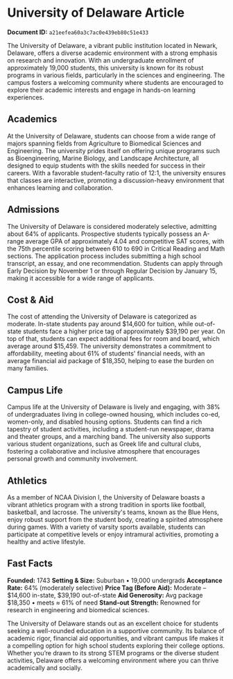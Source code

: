 # University of Delaware Article

**Document ID:** `a21eefea60a3c7ac0e439eb80c51e433`

The University of Delaware, a vibrant public institution located in Newark, Delaware, offers a diverse academic environment with a strong emphasis on research and innovation. With an undergraduate enrollment of approximately 19,000 students, this university is known for its robust programs in various fields, particularly in the sciences and engineering. The campus fosters a welcoming community where students are encouraged to explore their academic interests and engage in hands-on learning experiences.

## Academics
At the University of Delaware, students can choose from a wide range of majors spanning fields from Agriculture to Biomedical Sciences and Engineering. The university prides itself on offering unique programs such as Bioengineering, Marine Biology, and Landscape Architecture, all designed to equip students with the skills needed for success in their careers. With a favorable student-faculty ratio of 12:1, the university ensures that classes are interactive, promoting a discussion-heavy environment that enhances learning and collaboration.

## Admissions
The University of Delaware is considered moderately selective, admitting about 64% of applicants. Prospective students typically possess an A-range average GPA of approximately 4.04 and competitive SAT scores, with the 75th percentile scoring between 610 to 690 in Critical Reading and Math sections. The application process includes submitting a high school transcript, an essay, and one recommendation. Students can apply through Early Decision by November 1 or through Regular Decision by January 15, making it accessible for a wide range of applicants.

## Cost & Aid
The cost of attending the University of Delaware is categorized as moderate. In-state students pay around $14,600 for tuition, while out-of-state students face a higher price tag of approximately $39,190 per year. On top of that, students can expect additional fees for room and board, which average around $15,459. The university demonstrates a commitment to affordability, meeting about 61% of students' financial needs, with an average financial aid package of $18,350, helping to ease the burden on many families.

## Campus Life
Campus life at the University of Delaware is lively and engaging, with 38% of undergraduates living in college-owned housing, which includes co-ed, women-only, and disabled housing options. Students can find a rich tapestry of student activities, including a student-run newspaper, drama and theater groups, and a marching band. The university also supports various student organizations, such as Greek life and cultural clubs, fostering a collaborative and inclusive atmosphere that encourages personal growth and community involvement.

## Athletics
As a member of NCAA Division I, the University of Delaware boasts a vibrant athletics program with a strong tradition in sports like football, basketball, and lacrosse. The university's teams, known as the Blue Hens, enjoy robust support from the student body, creating a spirited atmosphere during games. With a variety of varsity sports available, students can participate at competitive levels or enjoy intramural activities, promoting a healthy and active lifestyle.

## Fast Facts
**Founded:** 1743
**Setting & Size:** Suburban • 19,000 undergrads
**Acceptance Rate:** 64% (moderately selective)
**Price Tag (Before Aid):** Moderate – $14,600 in-state, $39,190 out-of-state
**Aid Generosity:** Avg package $18,350 • meets ≈ 61% of need
**Stand-out Strength:** Renowned for research in engineering and biomedical sciences.

The University of Delaware stands out as an excellent choice for students seeking a well-rounded education in a supportive community. Its balance of academic rigor, financial aid opportunities, and vibrant campus life makes it a compelling option for high school students exploring their college options. Whether you’re drawn to its strong STEM programs or the diverse student activities, Delaware offers a welcoming environment where you can thrive academically and socially.
